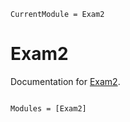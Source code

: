 ```@meta
CurrentModule = Exam2
```

# Exam2

Documentation for [Exam2](https://github.com/mathutopia/Exam2.jl).

```@index
```

```@autodocs
Modules = [Exam2]
```
